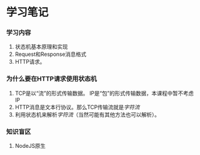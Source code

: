 # 学习笔记

### 学习内容
1. 状态机基本原理和实现
2. Request和Response消息格式
3. HTTP请求。

### 为什么要在HTTP请求使用状态机
1. TCP是以“流”的形式传输数据。 IP是“包”的形式传输数据，本课程中暂不考虑IP
2. HTTP消息是文本行协议。那么TCP传输流就是*字符流*
3. 利用状态机来解析*字符流*（当然可能有其他方法也可以解析）。

### 知识盲区
1. NodeJS原生
